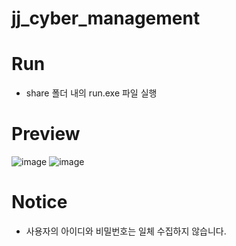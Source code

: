 # jj_cyber_management

# Run
* share 폴더 내의 run.exe 파일 실행

# Preview
![image](https://user-images.githubusercontent.com/21982942/110329023-6cc48900-805f-11eb-897f-1e50b778d276.png)
![image](https://user-images.githubusercontent.com/21982942/110329050-76e68780-805f-11eb-9bd1-1cd13bfe9592.png)

# Notice
* 사용자의 아이디와 비밀번호는 일체 수집하지 않습니다.
